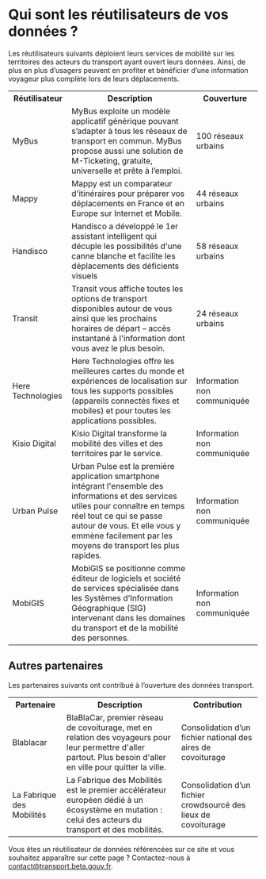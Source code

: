 # Qui sont les réutilisateurs de vos données ?

Les réutilisateurs suivants déploient leurs services de mobilité sur les territoires des acteurs du transport ayant ouvert leurs données. Ainsi, de plus en plus d’usagers peuvent en profiter et bénéficier d’une information voyageur plus complète lors de leurs déplacements.

<table>
  <tr>
    <th>Réutilisateur</th>
    <th>Description</th>
    <th>Couverture</th>
  </tr>
  <tr>
    <td>MyBus</td>
    <td>MyBus exploite un modèle applicatif générique pouvant s’adapter à tous les réseaux de transport en commun. MyBus propose aussi une solution de M-Ticketing, gratuite, universelle et prête à l’emploi.</td>
    <td>100 réseaux urbains</td>
  </tr>
  <tr>
    <td>Mappy</td>
    <td>Mappy est un comparateur d'itinéraires pour préparer vos déplacements en France et en Europe sur Internet et Mobile.</td>
    <td>44 réseaux urbains</td>
  </tr>
  <tr>
    <td>Handisco</td>
    <td>Handisco a développé le 1er assistant intelligent qui décuple les possibilités d'une canne blanche et facilite les déplacements des déficients visuels</td>
    <td>58 réseaux urbains</td>
  </tr>
  <tr>
    <td>Transit</td>
    <td>Transit vous affiche toutes les options de transport disponibles autour de vous ainsi que les prochains horaires de départ – accès instantané à l'information dont vous avez le plus besoin. </td>
    <td>24 réseaux urbains</td>
  </tr>
  <tr>
    <td>Here Technologies</td>
    <td>Here Technologies offre les meilleures cartes du monde et expériences de localisation sur tous les supports possibles (appareils connectés fixes et mobiles) et pour toutes les applications possibles.</td>
    <td>Information non communiquée</td>
  </tr>
  <tr>
    <td>Kisio Digital</td>
    <td>Kisio Digital transforme la mobilité des villes et des territoires par le service. </td>
    <td>Information non communiquée</td>
  </tr>
  <tr>
    <td>Urban Pulse</td>
    <td>Urban Pulse est la première application smartphone intégrant l'ensemble des informations et des services utiles pour connaître en temps réel tout ce qui se passe autour de vous. Et elle vous y emmène facilement par les moyens de transport les plus rapides.</td>
    <td>Information non communiquée</td>
  </tr>
  <tr>
    <td>MobiGIS</td>
    <td>MobiGIS se positionne comme éditeur de logiciels et société de services spécialisée dans les Systèmes d’Information Géographique (SIG) intervenant dans les domaines du transport et de la mobilité des personnes.</td>
    <td>Information non communiquée</td>
  </tr>
</table>


## Autres partenaires

Les partenaires suivants ont contribué à l’ouverture des données transport.

<table>
  <tr>
    <th>Partenaire</th>
    <th>Description</th>
    <th>Contribution</th>
  </tr>
  <tr>
    <td>Blablacar</td>
    <td>BlaBlaCar, premier réseau de covoiturage, met en relation des voyageurs pour leur permettre d'aller partout. Plus besoin d'aller en ville pour quitter la ville.</td>
    <td>Consolidation d’un fichier national des aires de covoiturage</td>
  </tr>
  <tr>
    <td>La Fabrique des Mobilités</td>
    <td>La Fabrique des Mobilités est le premier accélérateur européen dédié à un écosystème en mutation : celui des acteurs du transport et des mobilités.</td>
    <td>Consolidation d’un fichier crowdsourcé des lieux de covoiturage</td>
  </tr>
</table>

Vous êtes un réutilisateur de données référencées sur ce site et vous souhaitez apparaître sur cette page ?
Contactez-nous à <a href="mailto:contact@transport.beta.gouv.fr">contact@transport.beta.gouv.fr</a>.
